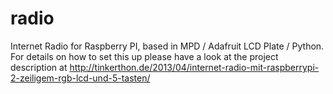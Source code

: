 radio
=====

Internet Radio for Raspberry PI, based in MPD / Adafruit LCD Plate / Python.
For details on how to set this up please have a look at the project description at 
http://tinkerthon.de/2013/04/internet-radio-mit-raspberrypi-2-zeiligem-rgb-lcd-und-5-tasten/
